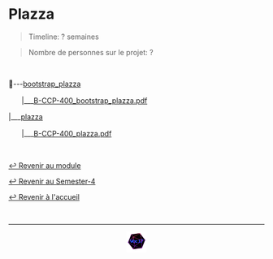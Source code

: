 # Plazza

> Timeline: ? semaines

> Nombre de personnes sur le projet: ?

<br>

📂---[bootstrap_plazza](https://github.com/Studio-17/Epitech-Subjects/tree/main/Semester-4/B-CPP-400/Plazza/bootstrap_plazza)

ㅤㅤ|\_\_\_[B-CCP-400_bootstrap_plazza.pdf](https://github.com/Studio-17/Epitech-Subjects/blob/main/Semester-4/B-CPP-400/Plazza/bootstrap_plazza/B-CCP-400_bootstrap_plazza.pdf)

|\_\_\_[plazza](https://github.com/Studio-17/Epitech-Subjects/tree/main/Semester-4/B-CPP-400/Plazza/plazza)

ㅤㅤ|\_\_\_[B-CCP-400_plazza.pdf](https://github.com/Studio-17/Epitech-Subjects/blob/main/Semester-4/B-CPP-400/Plazza/plazza/B-CCP-400_plazza.pdf)


<br>

[↩️ Revenir au module](https://github.com/Studio-17/Epitech-Subjects/tree/main/Semester-4/B-CPP-400)

[↩️ Revenir au Semester-4](https://github.com/Studio-17/Epitech-Subjects/tree/main/Semester-4)

[↩️ Revenir à l'accueil](https://github.com/Studio-17/Epitech-Subjects)

<br>

---

<div align="center">

<a href="https://github.com/Studio-17" target="_blank"><img src="../../../assets/voc17.gif" width="40"></a>

</div>